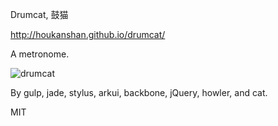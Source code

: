 Drumcat, 鼓猫

http://houkanshan.github.io/drumcat/

A metronome.

![drumcat](https://houkanshan.github.io/drumcat/pic/cat/cat-1.png)

By gulp, jade, stylus, arkui, backbone, jQuery, howler, and cat.

MIT
